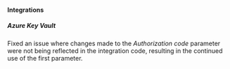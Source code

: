 
#### Integrations

##### Azure Key Vault

Fixed an issue where changes made to the *Authorization code* parameter were not being reflected in the integration code, resulting in the continued use of the first parameter.
